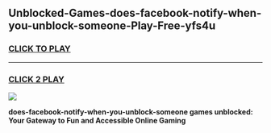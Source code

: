 
## Unblocked-Games-does-facebook-notify-when-you-unblock-someone-Play-Free-yfs4u
<h3>
<a href="https://premium76.site?title=does-facebook-notify-when-you-unblock-someone&ref=12A">CLICK TO PLAY</a></h3>
<hr>

<h3>
<a href="https://premium76.site?title=does-facebook-notify-when-you-unblock-someone&ref=12A">CLICK 2 PLAY</a>
  
</h3>

<a href="https://premium76.site?title=does-facebook-notify-when-you-unblock-someone&ref=12A"><img src="https://clearcache.store/games.png"></a>


**does-facebook-notify-when-you-unblock-someone games unblocked: Your Gateway to Fun and Accessible Online Gaming**
